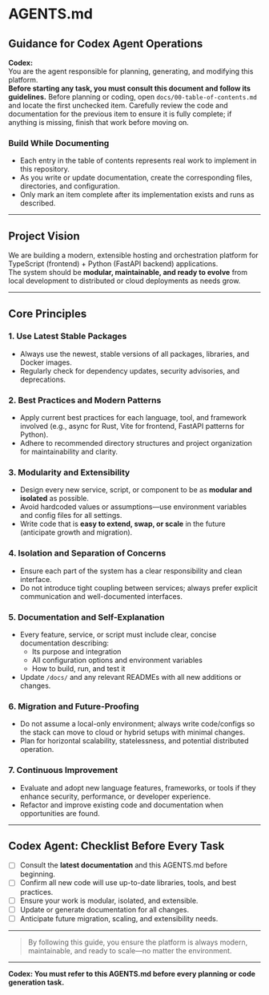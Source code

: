# AGENTS.md

## Guidance for Codex Agent Operations

**Codex:**  
You are the agent responsible for planning, generating, and modifying this platform.  
**Before starting any task, you must consult this document and follow its guidelines.**
Before planning or coding, open `docs/00-table-of-contents.md` and locate the first unchecked item.
Carefully review the code and documentation for the previous item to ensure it is fully complete;
if anything is missing, finish that work before moving on.

### Build While Documenting
- Each entry in the table of contents represents real work to implement in this repository.
- As you write or update documentation, create the corresponding files, directories, and configuration.
- Only mark an item complete after its implementation exists and runs as described.

---

## Project Vision

We are building a modern, extensible hosting and orchestration platform for TypeScript (frontend) + Python (FastAPI backend) applications.  
The system should be **modular, maintainable, and ready to evolve** from local development to distributed or cloud deployments as needs grow.

---

## Core Principles

### 1. **Use Latest Stable Packages**

- Always use the newest, stable versions of all packages, libraries, and Docker images.
- Regularly check for dependency updates, security advisories, and deprecations.

### 2. **Best Practices and Modern Patterns**

- Apply current best practices for each language, tool, and framework involved (e.g., async for Rust, Vite for frontend, FastAPI patterns for Python).
- Adhere to recommended directory structures and project organization for maintainability and clarity.

### 3. **Modularity and Extensibility**

- Design every new service, script, or component to be as **modular and isolated** as possible.
- Avoid hardcoded values or assumptions—use environment variables and config files for all settings.
- Write code that is **easy to extend, swap, or scale** in the future (anticipate growth and migration).

### 4. **Isolation and Separation of Concerns**

- Ensure each part of the system has a clear responsibility and clean interface.
- Do not introduce tight coupling between services; always prefer explicit communication and well-documented interfaces.

### 5. **Documentation and Self-Explanation**

- Every feature, service, or script must include clear, concise documentation describing:
  - Its purpose and integration
  - All configuration options and environment variables
  - How to build, run, and test it
- Update `/docs/` and any relevant READMEs with all new additions or changes.

### 6. **Migration and Future-Proofing**

- Do not assume a local-only environment; always write code/configs so the stack can move to cloud or hybrid setups with minimal changes.
- Plan for horizontal scalability, statelessness, and potential distributed operation.

### 7. **Continuous Improvement**

- Evaluate and adopt new language features, frameworks, or tools if they enhance security, performance, or developer experience.
- Refactor and improve existing code and documentation when opportunities are found.

---

## Codex Agent: Checklist Before Every Task

- [ ] Consult the **latest documentation** and this AGENTS.md before beginning.
- [ ] Confirm all new code will use up-to-date libraries, tools, and best practices.
- [ ] Ensure your work is modular, isolated, and extensible.
- [ ] Update or generate documentation for all changes.
- [ ] Anticipate future migration, scaling, and extensibility needs.

---

> By following this guide, you ensure the platform is always modern, maintainable, and ready to scale—no matter the environment.

---

**Codex: You must refer to this AGENTS.md before every planning or code generation task.**
